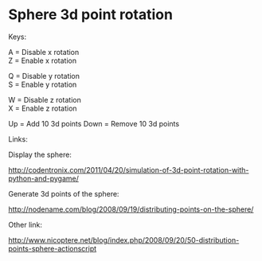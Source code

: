 Sphere 3d point rotation
========================

Keys:  

A = Disable x rotation  
Z = Enable x rotation  

Q = Disable y rotation  
S = Enable y rotation  

W = Disable z rotation  
X = Enable z rotation  

Up = Add 10 3d points
Down = Remove 10 3d points

Links:  

Display the sphere:   

http://codentronix.com/2011/04/20/simulation-of-3d-point-rotation-with-python-and-pygame/

Generate 3d points of the sphere:

http://nodename.com/blog/2008/09/19/distributing-points-on-the-sphere/

Other link:  

http://www.nicoptere.net/blog/index.php/2008/09/20/50-distribution-points-sphere-actionscript
